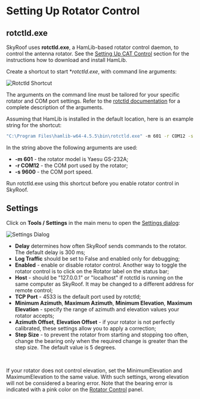 # Setting Up Rotator Control

## rotctld.exe

SkyRoof uses **rotctld.exe**, a HamLib-based rotator control daemon, to control the antenna rotator.
See the [Setting Up CAT Control](setting_up_cat_control.md) section for the instructions how to
download and install HamLib.

Create a shortcut to start **rotctld.exe*, with command line arguments:

![Rotctld Shortcut](../images/rotctld_shortcut.png)

The arguments on the command line must be tailored for your specific rotator and COM port settings. Refer to the
[rotctld documentation](https://hamlib.sourceforge.net/html/rotctld.1.html) for a complete description
of the arguments.

Assuming that HamLib is installed in the default location, here is an example string for the shortcut:

```cmd
"C:\Program Files\hamlib-w64-4.5.5\bin\rotctld.exe" -m 601 -r COM12 -s 9600 
```

In the string above the following arguments are used:

- **-m 601** - the rotator model is Yaesu GS-232A;
- **-r COM12** - the COM port used by the rotator;
- **-s 9600** - the COM port speed.

 Run rotctld.exe using this shortcut before you enable rotator control in SkyRoof.

## Settings

Click on **Tools / Settings** in the main menu to open the
[Settings dialog](settings_window.md):

![Settings Dialog](../images/rotator_settings.png)

- **Delay** determines how often SkyRoof sends commands to the rotator. The default delay is 300 ms;
- **Log Traffic** should be set to False and enabled only for debugging;
- **Enabled** - enable or disable rotator control. Another way to toggle the rotator control
    is to click on the Rotator label on the status bar;
- **Host** - should be "127.0.0.1" or "localhost" if rotctld is running on the same computer as SkyRoof. It may be changed to a
    different address for remote control;
- **TCP Port** - 4533 is the default port used by rotctld;
- **Minimum Azimuth**, **Maximum Azimuth**, **Minimum Elevation**, **Maximum Elevation** -
    specify the range of azimuth and elevation values your rotator accepts;
- **Azimuth Offset**, **Elevation Offset** - if your rotator is not perfectly calibrated, these settings
    allow you to apply a correction;
- **Step Size** - to prevent the rotator from starting and stopping too often, change the bearing
    only when the required change is greater than the step size. The default value is 5 degrees.

<br>

If your rotator does not control elevation, set the MinimumElevation and MaximumElevation to the same value. With such settings,
wrong elevation will not be considered a bearing error. Note that the bearing error is indicated with a pink color
on the [Rotator Control](rotator_control.md) panel.
